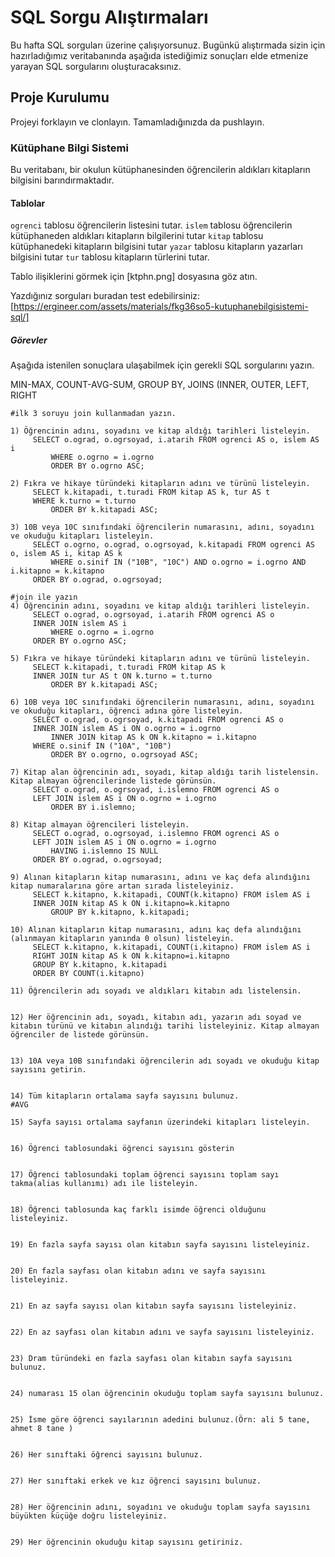 # SQL Sorgu Alıştırmaları

Bu hafta SQL sorguları üzerine çalışıyorsunuz. Bugünkü alıştırmada sizin için hazırladığımız veritabanında aşağıda istediğimiz sonuçları elde etmenize yarayan SQL sorgularını oluşturacaksınız.

## Proje Kurulumu
Projeyi forklayın ve clonlayın. Tamamladığınızda da pushlayın.

### Kütüphane Bilgi Sistemi

Bu veritabanı, bir okulun kütüphanesinden öğrencilerin aldıkları kitapların bilgisini barındırmaktadır.

#### Tablolar 
`ogrenci` tablosu öğrencilerin listesini tutar.
`islem` tablosu öğrencilerin kütüphaneden aldıkları kitapların bilgilerini tutar
`kitap` tablosu kütüphanedeki kitapların bilgisini tutar
`yazar` tablosu kitapların yazarları bilgisini tutar
`tur` tablosu kitapların türlerini tutar.

Tablo ilişiklerini görmek için [ktphn.png] dosyasına göz atın.

Yazdığınız sorguları buradan test edebilirsiniz: [https://ergineer.com/assets/materials/fkg36so5-kutuphanebilgisistemi-sql/]


##### Görevler
Aşağıda istenilen sonuçlara ulaşabilmek için gerekli SQL sorgularını yazın. 


MIN-MAX, COUNT-AVG-SUM, GROUP BY, JOINS (INNER, OUTER, LEFT, RIGHT

	#ilk 3 soruyu join kullanmadan yazın.  
 
	1) Öğrencinin adını, soyadını ve kitap aldığı tarihleri listeleyin.  
	 	 SELECT o.ograd, o.ogrsoyad, i.atarih FROM ogrenci AS o, islem AS i 
	         WHERE o.ogrno = i.ogrno 
	         ORDER BY o.ogrno ASC;

	2) Fıkra ve hikaye türündeki kitapların adını ve türünü listeleyin.
		 SELECT k.kitapadi, t.turadi FROM kitap AS k, tur AS t 
   		 WHERE k.turno = t.turno 
        	 ORDER BY k.kitapadi ASC; 
	
	3) 10B veya 10C sınıfındaki öğrencilerin numarasını, adını, soyadını ve okuduğu kitapları listeleyin.
		 SELECT o.ogrno, o.ograd, o.ogrsoyad, k.kitapadi FROM ogrenci AS o, islem AS i, kitap AS k 
     		 WHERE o.sinif IN ("10B", "10C") AND o.ogrno = i.ogrno AND i.kitapno = k.kitapno 
		 ORDER BY o.ograd, o.ogrsoyad; 
	  
	#join ile yazın
	4) Öğrencinin adını, soyadını ve kitap aldığı tarihleri listeleyin.
		 SELECT o.ograd, o.ogrsoyad, i.atarih FROM ogrenci AS o 
   		 INNER JOIN islem AS i 
      		 WHERE o.ogrno = i.ogrno
	 	 ORDER BY o.ogrno ASC;
	
	5) Fıkra ve hikaye türündeki kitapların adını ve türünü listeleyin.
		 SELECT k.kitapadi, t.turadi FROM kitap AS k
   		 INNER JOIN tur AS t ON k.turno = t.turno
        	 ORDER BY k.kitapadi ASC; 
 	
	6) 10B veya 10C sınıfındaki öğrencilerin numarasını, adını, soyadını ve okuduğu kitapları, öğrenci adına göre listeleyin.
		 SELECT o.ograd, o.ogrsoyad, k.kitapadi FROM ogrenci AS o 
   		 INNER JOIN islem AS i ON o.ogrno = i.ogrno 
      		 INNER JOIN kitap AS k ON k.kitapno = i.kitapno 
	 	 WHERE o.sinif IN ("10A", "10B") 
    		 ORDER BY o.ogrno, o.ogrsoyad ASC;
	
	7) Kitap alan öğrencinin adı, soyadı, kitap aldığı tarih listelensin. Kitap almayan öğrencilerinde listede görünsün.
		 SELECT o.ograd, o.ogrsoyad, i.islemno FROM ogrenci AS o 
   		 LEFT JOIN islem AS i ON o.ogrno = i.ogrno 
      		 ORDER BY i.islemno;
	
	8) Kitap almayan öğrencileri listeleyin.
		 SELECT o.ograd, o.ogrsoyad, i.islemno FROM ogrenci AS o 
  		 LEFT JOIN islem AS i ON o.ogrno = i.ogrno 
     	  	 HAVING i.islemno IS NULL 
	  	 ORDER BY o.ograd, o.ogrsoyad;
	
	9) Alınan kitapların kitap numarasını, adını ve kaç defa alındığını kitap numaralarına göre artan sırada listeleyiniz.
		 SELECT k.kitapno, k.kitapadi, COUNT(k.kitapno) FROM islem AS i 
   		 INNER JOIN kitap AS k ON i.kitapno=k.kitapno 
      		 GROUP BY k.kitapno, k.kitapadi;
	
	10) Alınan kitapların kitap numarasını, adını kaç defa alındığını (alınmayan kitapların yanında 0 olsun) listeleyin.
		 SELECT k.kitapno, k.kitapadi, COUNT(i.kitapno) FROM islem AS i 
		 RIGHT JOIN kitap AS k ON k.kitapno=i.kitapno 
		 GROUP BY k.kitapno, k.kitapadi 
		 ORDER BY COUNT(i.kitapno)

	11) Öğrencilerin adı soyadı ve aldıkları kitabın adı listelensin.
	
	
	12) Her öğrencinin adı, soyadı, kitabın adı, yazarın adı soyad ve kitabın türünü ve kitabın alındığı tarihi listeleyiniz. Kitap almayan öğrenciler de listede görünsün.
	
	
	13) 10A veya 10B sınıfındaki öğrencilerin adı soyadı ve okuduğu kitap sayısını getirin.
	
	
	14) Tüm kitapların ortalama sayfa sayısını bulunuz.
	#AVG
	
	15) Sayfa sayısı ortalama sayfanın üzerindeki kitapları listeleyin.
	
	
	16) Öğrenci tablosundaki öğrenci sayısını gösterin
	
	
	17) Öğrenci tablosundaki toplam öğrenci sayısını toplam sayı takma(alias kullanımı) adı ile listeleyin.
	
	
	18) Öğrenci tablosunda kaç farklı isimde öğrenci olduğunu listeleyiniz.
	
	
	19) En fazla sayfa sayısı olan kitabın sayfa sayısını listeleyiniz.
	
	
	20) En fazla sayfası olan kitabın adını ve sayfa sayısını listeleyiniz.
	
	
	21) En az sayfa sayısı olan kitabın sayfa sayısını listeleyiniz.
	
	
	22) En az sayfası olan kitabın adını ve sayfa sayısını listeleyiniz.
	
	
	23) Dram türündeki en fazla sayfası olan kitabın sayfa sayısını bulunuz.
	
	
	24) numarası 15 olan öğrencinin okuduğu toplam sayfa sayısını bulunuz.
	
	
	25) İsme göre öğrenci sayılarının adedini bulunuz.(Örn: ali 5 tane, ahmet 8 tane )

	
	26) Her sınıftaki öğrenci sayısını bulunuz.
	
	
	27) Her sınıftaki erkek ve kız öğrenci sayısını bulunuz.
	
	
	28) Her öğrencinin adını, soyadını ve okuduğu toplam sayfa sayısını büyükten küçüğe doğru listeleyiniz.
	
	
	29) Her öğrencinin okuduğu kitap sayısını getiriniz.
